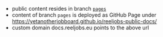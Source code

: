 * public content resides in branch [`pages`](https://github.com/yetanotherjobboard/reeljobs-public-docs/tree/pages)
* content of branch `pages` is deployed as GitHub Page under https://yetanotherjobboard.github.io/reeljobs-public-docs/
* custom domain docs.reeljobs.eu points to the above url
